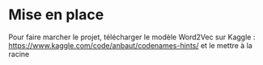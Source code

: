 # Mise en place
Pour faire marcher le projet, télécharger le modèle Word2Vec sur Kaggle : https://www.kaggle.com/code/anbaut/codenames-hints/ et le mettre à la racine 
